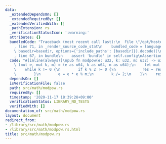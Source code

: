 ```yaml
---
data:
  _extendedDependsOn: []
  _extendedRequiredBy: []
  _extendedVerifiedWith: []
  _pathExtension: rs
  _verificationStatusIcon: ':warning:'
  attributes: {}
  bundledCode: "Traceback (most recent call last):\n  File \"/opt/hostedtoolcache/Python/3.9.0/x64/lib/python3.9/site-packages/onlinejudge_verify/documentation/build.py\"\
    , line 71, in _render_source_code_stat\n    bundled_code = language.bundle(stat.path,\
    \ basedir=basedir, options={'include_paths': [basedir]}).decode()\n  File \"/opt/hostedtoolcache/Python/3.9.0/x64/lib/python3.9/site-packages/onlinejudge_verify/languages/user_defined.py\"\
    , line 67, in bundle\n    assert 'bundle' in self.config\nAssertionError\n"
  code: "#[inline(always)]\npub fn modpow(e: u32, k: u32, m: u32) -> u32 {\n    let\
    \ (mut e, mut k, m) = (e as u64, k as u64, m as u64);\n    let mut res = 1;\n\
    \    while k != 0 {\n        if k % 2 != 0 {\n            res = res * e % m;\n\
    \        }\n        e = e * e % m;\n        k /= 2;\n    }\n    res as u32\n}\n"
  dependsOn: []
  isVerificationFile: false
  path: src/math/modpow.rs
  requiredBy: []
  timestamp: '2020-11-17 18:39:28+09:00'
  verificationStatus: LIBRARY_NO_TESTS
  verifiedWith: []
documentation_of: src/math/modpow.rs
layout: document
redirect_from:
- /library/src/math/modpow.rs
- /library/src/math/modpow.rs.html
title: src/math/modpow.rs
---
```

